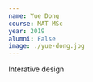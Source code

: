 ```yaml
---
name: Yue Dong
course: MAT MSc
year: 2019
alumni: False
image: ./yue-dong.jpg
---
```

Interative design